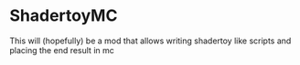 # ShadertoyMC

This will (hopefully) be a mod that allows writing shadertoy like scripts and placing the end result in mc
